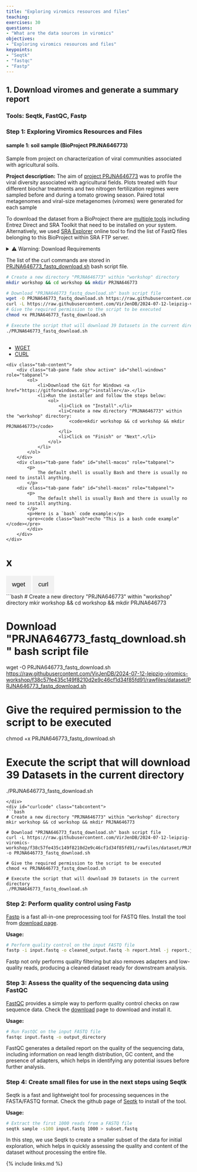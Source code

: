 ```yaml
---
title: "Exploring viromics resources and files"
teaching: 
exercises: 30
questions:
- "What are the data sources in viromics"
objectives:
- "Exploring viromics resources and files"
keypoints:
- "Seqtk"
- "fastqc"
- "Fastp"
---
```


## 1. Download viromes and generate a summary report
### Tools: Seqtk, FastQC, Fastp

### Step 1: Exploring Viromics Resources and Files

#### sample 1: soil sample (BioProject PRJNA646773)
Sample from project on characterization of viral communities associated with agricultural soils.

**Project description:**
The aim of [project PRJNA646773](https://www.ncbi.nlm.nih.gov/bioproject/?term=PRJNA646773) was to profile the viral diversity associated with agricultural fields. Plots treated with four different biochar treatments and two nitrogen fertilization regimes were sampled before and during a tomato growing season. Paired total metagenomes and viral-size metagenomes (viromes) were generated for each sample
 
To download the dataset from a BioProject there are [multiple tools](https://www.ncbi.nlm.nih.gov/home/tools/) including Entrez Direct and SRA Toolkit that need to be installed on your system. Alternatively, we used [SRA Explorer](https://sra-explorer.info/#) online tool to find the list of FastQ files belonging to this BioProject within SRA FTP server. 


<details>
<summary>⚠️ Warning: Download Requirements</summary>

To successfully download the required files, you need to have either `wget` or `curl` installed on your system. These tools are essential for fetching files from the internet.

**Using `wget`:**
- `wget` is a command-line utility for downloading files from the web. It supports HTTP, HTTPS, and FTP protocols.
- **Installation:**
  - **Linux (Debian/Ubuntu):**
    ```sh
    sudo apt-get install wget
    ```
  - **MacOS:**
    ```sh
    brew install wget
    ```
    (requires Homebrew)

**Using `curl`:**
- `curl` is a command-line tool for transferring data using various network protocols, including HTTP, HTTPS, and FTP.
- **Installation:**
  - **Linux (Debian/Ubuntu):**
    ```sh
    sudo apt-get install curl
    ```
  - **MacOS:**
    ```sh
    brew install curl
    ```
    (requires Homebrew)

**Example Usage:**

- **wget:**
  ```sh
  wget http://example.com/file.zip
  ```
 
- **curl:**
  ```sh
  curl -O http://example.com/file.zip
  ```

Ensure that you have one of these tools installed before proceeding with the download.
</details>

The list of the curl commands are stored in [PRJNA646773_fastq_download.sh](https://raw.githubusercontent.com/VirJenDB/2024-07-12-leipzig-viromics-workshop/f38c57fe435c149f8210d2e9c46cf1d34f85fd91/rawfiles/dataset/PRJNA646773_fastq_download.sh) bash script file. 


```bash
# Create a new directory "PRJNA646773" within "workshop" directory
mkdir workshop && cd workshop && mkdir PRJNA646773

# Download "PRJNA646773_fastq_download.sh" bash script file  
wget -O PRJNA646773_fastq_download.sh https://raw.githubusercontent.com/VirJenDB/2024-07-12-leipzig-viromics-workshop/f38c57fe435c149f8210d2e9c46cf1d34f85fd91/rawfiles/dataset/PRJNA646773_fastq_download.sh
curl -L https://raw.githubusercontent.com/VirJenDB/2024-07-12-leipzig-viromics-workshop/f38c57fe435c149f8210d2e9c46cf1d34f85fd91/rawfiles/dataset/PRJNA646773_fastq_download.sh -o PRJNA646773_fastq_download.sh
# Give the required permission to the script to be executed
chmod +x PRJNA646773_fastq_download.sh

# Execute the script that will download 39 Datasets in the current directory 
./PRJNA646773_fastq_download.sh
 
```

<div class="container mt-3">
    <ul class="nav nav-tabs" role="tablist">
        <li class="nav-item">
            <a class="nav-link active" id="wget-tab" data-toggle="tab" href="#shell-windows" role="tab">WGET</a>
        </li>
        <li class="nav-item">
            <a class="nav-link" id="curl-tab" data-toggle="tab" href="#shell-macos" role="tab">CURL</a>
        </li>
    </ul>

    <div class="tab-content">
        <div class="tab-pane fade show active" id="shell-windows" role="tabpanel">
            <ol>
                <li>Download the Git for Windows <a href="https://gitforwindows.org/">installer</a>.</li>
                <li>Run the installer and follow the steps below:
                    <ol>
                        <li>Click on "Install".</li>
                        <li>Create a new directory "PRJNA646773" within the "workshop" directory:
                            <code>mkdir workshop && cd workshop && mkdir PRJNA646773</code>
                        </li>
                        <li>Click on "Finish" or "Next".</li>
                    </ol>
                </li>
            </ol>
        </div>
        <div class="tab-pane fade" id="shell-macos" role="tabpanel">
            <p>
                The default shell is usually Bash and there is usually no need to install anything.
            </p>
	    <div class="tab-pane fade" id="shell-macos" role="tabpanel">
            <p>
                The default shell is usually Bash and there is usually no need to install anything.
            </p>
            <p>Here is a `bash` code example:</p>
            <pre><code class="bash">echo "This is a bash code example"</code></pre>
            </div>
        </div>
    </div>
</div>

# x

<div class="tabs">
  <button class="tablink" onclick="openTab(event, 'wgetcode')">wget</button>
  <button class="tablink" onclick="openTab(event, 'curlcode')">curl</button>
</div>

<div id="wgetcode" class="tabcontent">
```bash
# Create a new directory "PRJNA646773" within "workshop" directory
mkir workshop && cd workshop && mkdir PRJNA646773

# Download "PRJNA646773_fastq_download.sh" bash script file
wget -O PRJNA646773_fastq_download.sh https://raw.githubusercontent.com/VirJenDB/2024-07-12-leipzig-viromics-workshop/f38c57fe435c149f8210d2e9c46cf1d34f85fd91/rawfiles/dataset/PRJNA646773_fastq_download.sh 

# Give the required permission to the script to be executed
chmod +x PRJNA646773_fastq_download.sh

# Execute the script that will download 39 Datasets in the current directory
./PRJNA646773_fastq_download.sh
```
</div>
<div id="curlcode" class="tabcontent">
```bash
# Create a new directory "PRJNA646773" within "workshop" directory
mkir workshop && cd workshop && mkdir PRJNA646773

# Download "PRJNA646773_fastq_download.sh" bash script file
curl -L https://raw.githubusercontent.com/VirJenDB/2024-07-12-leipzig-viromics-workshop/f38c57fe435c149f8210d2e9c46cf1d34f85fd91/rawfiles/dataset/PRJNA646773_fastq_download.sh -o PRJNA646773_fastq_download.sh

# Give the required permission to the script to be executed
chmod +x PRJNA646773_fastq_download.sh

# Execute the script that will download 39 Datasets in the current directory
./PRJNA646773_fastq_download.sh
```
</div>
<style>
/* Style the tab */
.tablink {
  background-color: #f1f1f1;
  border: none;
  outline: none;
  cursor: pointer;
  padding: 14px 16px;
  font-size: 17px;
  transition: 0.3s;
}

/* Change background color of buttons on hover */
.tablink:hover {
  background-color: #ddd;
}

/* Style the tab content */
.tabcontent {
  display: none;
  padding: 20px;
  border: 1px solid #ddd;
  border-top: none;
}

/* Show the active tab content */
.tabcontent.active {
  display: block;
}
</style>
<script>
// Function to open the tab
function openTab(evt, tabName) {
  var i, tabcontent, tablinks;
  tabcontent = document.getElementsByClassName("tabcontent");
  for (i = 0; i < tabcontent.length; i++) {
    tabcontent[i].style.display = "none";
  }
  tablinks = document.getElementsByClassName("tablink");
  for (i = 0; i < tablinks.length; i++) {
    tablinks[i].className = tablinks[i].className.replace(" active", "");
  }
  document.getElementById(tabName).style.display = "block";
  evt.currentTarget.className += " active";
}

// Set default tab to open
document.addEventListener('DOMContentLoaded', (event) => {
  document.querySelector('.tablink').click();
});
</script>

### Step 2: Perform quality control using Fastp
[Fastp](https://github.com/OpenGene/fastp?tab=readme-ov-file) is a fast all-in-one preprocessing tool for FASTQ files. Install the tool from [download page](https://github.com/OpenGene/fastp?tab=readme-ov-file#or-download-the-latest-prebuilt-binary-for-linux-users).

**Usage:**

```bash
# Perform quality control on the input FASTQ file
fastp -i input.fastq -o cleaned_output.fastq -h report.html -j report.json
```

Fastp not only performs quality filtering but also removes adapters and low-quality reads, producing a cleaned dataset ready for downstream analysis.

### Step 3: Assess the quality of the sequencing data using FastQC
[FastQC](https://github.com/s-andrews/FastQC) provides a simple way to perform quality control checks on raw sequence data. Check the [download](https://www.bioinformatics.babraham.ac.uk/projects/download.html#fastqc) page to download and install it.

**Usage:**

```bash
# Run FastQC on the input FASTQ file
fastqc input.fastq -o output_directory
```

FastQC generates a detailed report on the quality of the sequencing data, including information on read length distribution, GC content, and the presence of adapters, which helps in identifying any potential issues before further analysis.

### Step 4: Create small files for use in the next steps using Seqtk
Seqtk is a fast and lightweight tool for processing sequences in the FASTA/FASTQ format. Check the github page of [Seqtk](https://github.com/lh3/seqtk) to install of the tool.

**Usage:**

```bash
# Extract the first 1000 reads from a FASTQ file
seqtk sample -s100 input.fastq 1000 > subset.fastq
```

In this step, we use Seqtk to create a smaller subset of the data for initial exploration, which helps in quickly assessing the quality and content of the dataset without processing the entire file.

{% include links.md %}
